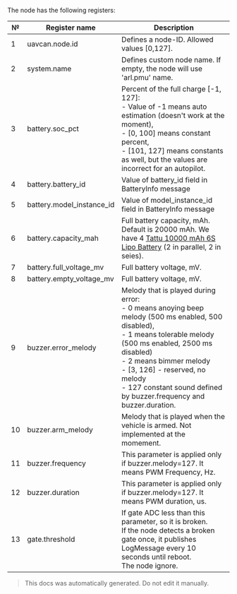 The node has the following registers:

| №  | Register name           | Description |
| -- | ----------------------- | ----------- |
|  1 | uavcan.node.id          | Defines a node-ID. Allowed values [0,127]. |
|  2 | system.name             | Defines custom node name. If empty, the node will use 'arl.pmu' name. |
|  3 | battery.soc_pct         | Percent of the full charge [-1, 127]: </br> - Value of -1 means auto estimation (doesn't work at the moment), </br> - [0, 100] means constant percent, </br> - [101, 127] means constants as well, but the values are incorrect for an autopilot. |
|  4 | battery.battery_id      | Value of battery_id field in BatteryInfo message |
|  5 | battery.model_instance_id | Value of model_instance_id field in BatteryInfo message |
|  6 | battery.capacity_mah    | Full battery capacity, mAh. Default is 20000 mAh. We have 4 [Tattu 10000 mAh 6S Lipo Battery](https://genstattu.com/tattu-plus-22-2v-25c-6s-liPo-battery-10000-mah-with-as150-xt150-plug.html) (2 in parallel, 2 in seies). |
|  7 | battery.full_voltage_mv | Full battery voltage, mV. |
|  8 | battery.empty_voltage_mv | Full battery voltage, mV. |
|  9 | buzzer.error_melody     | Melody that is played during error: </br> - 0 means anoying beep melody (500 ms enabled, 500 disabled),</br>- 1 means tolerable melody (500 ms enabled, 2500 ms disabled) </br>- 2 means bimmer melody </br>- [3, 126] - reserved, no melody </br>- 127 constant sound defined by buzzer.frequency and buzzer.duration. |
|  10 | buzzer.arm_melody       | Melody that is played when the vehicle is armed. Not implemented at the momement. |
|  11 | buzzer.frequency        | This parameter is applied only if buzzer.melody=127. It means PWM Frequency, Hz. |
|  12 | buzzer.duration         | This parameter is applied only if buzzer.melody=127. It means PWM duration, us. |
|  13 | gate.threshold          | If gate ADC less than this parameter, so it is broken.</br>If the node detects a broken gate once, it publishes LogMessage every 10 seconds until reboot.</br>The node ignore. |

> This docs was automatically generated. Do not edit it manually.

